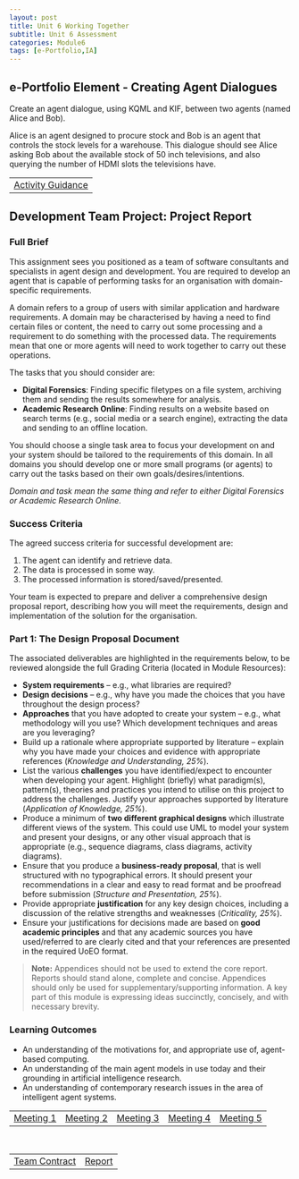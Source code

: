 ```yaml
---
layout: post
title: Unit 6 Working Together
subtitle: Unit 6 Assessment
categories: Module6
tags: [e-Portfolio,IA]
---
```

<html lang="en">

<body>

<h2>e-Portfolio Element - Creating Agent Dialogues </h2>

<p> Create an agent dialogue, using KQML and KIF, between two agents (named Alice and Bob).

Alice is an agent designed to procure stock and Bob is an agent that controls the stock levels for a warehouse. This dialogue should see Alice asking Bob about the available stock of 50 inch televisions, and also querying the number of HDMI slots the televisions have.</p>

<table>
  <tr>
    <td><a href="../../../../artefacts/IA-Unit06-CreatingAgentDialogues.pdf" target="_blank">Activity Guidance</a></td>
  </tr>
</table>

<h2>Development Team Project: Project Report </h2>

<h3>Full Brief</h3>

<p>
This assignment sees you positioned as a team of software consultants and specialists in agent design and development. You are required to develop an agent that is capable of performing tasks for an organisation with domain-specific requirements.
</p>

<p>
A domain refers to a group of users with similar application and hardware requirements. A domain may be characterised by having a need to find certain files or content, the need to carry out some processing and a requirement to do something with the processed data. The requirements mean that one or more agents will need to work together to carry out these operations.
</p>

<p>The tasks that you should consider are:</p>
<ul>
  <li><b>Digital Forensics</b>: Finding specific filetypes on a file system, archiving them and sending the results somewhere for analysis.</li>
  <li><b>Academic Research Online</b>: Finding results on a website based on search terms (e.g., social media or a search engine), extracting the data and sending to an offline location.</li>
</ul>

<p>
You should choose a single task area to focus your development on and your system should be tailored to the requirements of this domain. In all domains you should develop one or more small programs (or agents) to carry out the tasks based on their own goals/desires/intentions.
</p>

<p><i>Domain and task mean the same thing and refer to either Digital Forensics or Academic Research Online.</i></p>

<h3>Success Criteria </h3>
<p>The agreed success criteria for successful development are:</p>
<ol>
  <li>The agent can identify and retrieve data.</li>
  <li>The data is processed in some way.</li>
   <li>The processed information is stored/saved/presented.</li>
</ol>
<p>
Your team is expected to prepare and deliver a comprehensive design proposal report, describing how you will meet the requirements, design and implementation of the solution for the organisation.
</p>

<h3>Part 1: The Design Proposal Document</h3>

<p>The associated deliverables are highlighted in the requirements below, to be reviewed alongside the full Grading Criteria (located in Module Resources):</p>
<ul>
  <li><b>System requirements</b> – e.g., what libraries are required?</li>
  <li><b>Design decisions</b> – e.g., why have you made the choices that you have throughout the design process?</li>
  <li><b>Approaches</b> that you have adopted to create your system – e.g., what methodology will you use? Which development techniques and areas are you leveraging?</li>
  <li>Build up a rationale where appropriate supported by literature – explain why you have made your choices and evidence with appropriate references (<i>Knowledge and Understanding, 25%</i>).</li>
  <li>List the various <b>challenges</b> you have identified/expect to encounter when developing your agent. Highlight (briefly) what paradigm(s), pattern(s), theories and practices you intend to utilise on this project to address the challenges. Justify your approaches supported by literature (<i>Application of Knowledge, 25%</i>).</li>
  <li>Produce a minimum of <b>two different graphical designs</b> which illustrate different views of the system. This could use UML to model your system and present your designs, or any other visual approach that is appropriate (e.g., sequence diagrams, class diagrams, activity diagrams).</li>
  <li>Ensure that you produce a <b>business-ready proposal</b>, that is well structured with no typographical errors. It should present your recommendations in a clear and easy to read format and be proofread before submission (<i>Structure and Presentation, 25%</i>).</li>
  <li>Provide appropriate <b>justification</b> for any key design choices, including a discussion of the relative strengths and weaknesses (<i>Criticality, 25%</i>).</li>
  <li>Ensure your justifications for decisions made are based on <b>good academic principles</b> and that any academic sources you have used/referred to are clearly cited and that your references are presented in the required UoEO format.</li>
</ul>

<blockquote>
  <b>Note:</b> Appendices should not be used to extend the core report. Reports should stand alone, complete and concise. Appendices should only be used for supplementary/supporting information. A key part of this module is expressing ideas succinctly, concisely, and with necessary brevity.
</blockquote>

<h3>Learning Outcomes </h3>


<ul>
  <li>An understanding of the motivations for, and appropriate use of, agent-based computing.</li>
  <li>An understanding of the main agent models in use today and their grounding in artificial intelligence research.</li>
  <li>An understanding of contemporary research issues in the area of intelligent agent systems.</li>
</ul>

<table>
  <tr>
    <td><a href="../../../../artefacts/IA-Unit06-TeamE_Meeting1.pdf" target="_blank">Meeting 1</a></td>
    <td><a href="../../../../artefacts/IA-Unit06-TeamE_Meeting2.pdf" target="_blank">Meeting 2</a></td>
    <td><a href="../../../../artefacts/IA-Unit06-TeamE_Meeting3.pdf" target="_blank">Meeting 3</a></td>
    <td><a href="../../../../artefacts/IA-Unit06-TeamE_Meeting4.pdf" target="_blank">Meeting 4</a></td>
    <td><a href="../../../../artefacts/IA-Unit06-TeamE_Meeting5.pdf" target="_blank">Meeting 5</a></td>
  
  </tr>
</table>
<br>
<table>
  <tr>
    <td><a href="../../../../artefacts/IA-Unit06-Team_Contract.pdf" target="_blank">Team Contract</a></td>
    <td><a href="../../../../artefacts/IA-Unit06-DevelopmentTeamProjectReport.pdf" target="_blank">Report</a></td>
  </tr>
</table>





